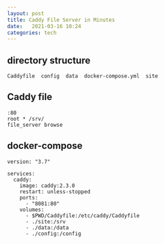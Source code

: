 ```yaml
---
layout: post
title: Caddy File Server in Minutes
date:   2021-03-16 10:24 
categories: tech 
---
```


## directory structure
    Caddyfile  config  data  docker-compose.yml  site

## Caddy file

```
:80
root * /srv/
file_server browse
```

##  docker-compose

```
version: "3.7"

services:
  caddy:
    image: caddy:2.3.0
    restart: unless-stopped
    ports:
      - "8081:80"
    volumes:
      - $PWD/Caddyfile:/etc/caddy/Caddyfile
      - ./site:/srv
      - ./data:/data
      - ./config:/config
```
